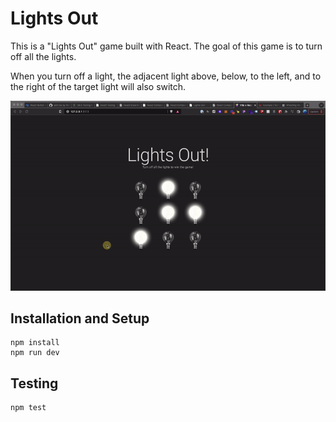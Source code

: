 # Lights Out

This is a "Lights Out" game built with React.
The goal of this game is to turn off all the lights.

When you turn off a light, the adjacent light above, below, to the left, and to the right of the target light will also switch.

![Lights Out Demo](./src/assets/lights-out-preview.gif)
## Installation and Setup
```shell
npm install
npm run dev
```

## Testing
```shell
npm test
```